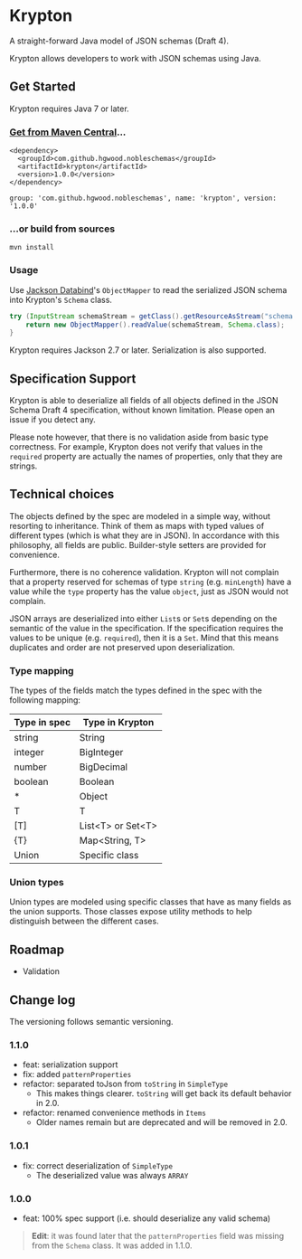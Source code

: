 # Krypton

A straight-forward Java model of JSON schemas (Draft 4).

Krypton allows developers to work with JSON schemas using Java.

## Get Started

Krypton requires Java 7 or later.

### [Get from Maven Central](http://search.maven.org/#search%7Cga%7C1%7Cg%3A%22com.github.hgwood.nobleschemas%22%20a%3A%22krypton%22)...

```
<dependency>
  <groupId>com.github.hgwood.nobleschemas</groupId>
  <artifactId>krypton</artifactId>
  <version>1.0.0</version>
</dependency>
```

```
group: 'com.github.hgwood.nobleschemas', name: 'krypton', version: '1.0.0'
```

### ...or build from sources

```
mvn install
```

### Usage

Use [Jackson Databind](https://github.com/FasterXML/jackson-databind/)'s
`ObjectMapper` to read the serialized JSON schema into Krypton's `Schema` class.

```java
try (InputStream schemaStream = getClass().getResourceAsStream("schema.json")) {
    return new ObjectMapper().readValue(schemaStream, Schema.class);
}
```

Krypton requires Jackson 2.7 or later. Serialization is also supported.

## Specification Support

Krypton is able to deserialize all fields of all objects defined in the JSON
Schema Draft 4 specification, without known limitation. Please open an issue
if you detect any.

Please note however, that there is no validation aside from basic type
correctness. For example, Krypton does not verify that values in the `required`
property are actually the names of properties, only that they are strings.

## Technical choices

The objects defined by the spec are modeled in a simple way, without resorting
to inheritance. Think of them as maps with typed values of different types
(which is what they are in JSON). In accordance with this philosophy, all
fields are public. Builder-style setters are provided for convenience.

Furthermore, there is no coherence validation. Krypton will not complain that
a property reserved for schemas of type `string` (e.g. `minLength`) have a
value while the `type` property has the value `object`, just as JSON would not
complain.

JSON arrays are deserialized into either `List`s or `Set`s depending on the
semantic of the value in the specification. If the specification requires
the values to be unique (e.g. `required`), then it is a `Set`. Mind that this
means duplicates and order are not preserved upon deserialization.

### Type mapping

The types of the fields match the types defined in the spec with the following
mapping:

Type in spec | Type in Krypton
------------ | ----------------
string | String
integer | BigInteger
number | BigDecimal
boolean | Boolean
* | Object
T | T
[T] | List\<T\> or Set\<T\>
{T} | Map\<String, T\>
Union | Specific class

### Union types

Union types are modeled using specific classes that have as many fields as the
union supports. Those classes expose utility methods to help distinguish
between the different cases.

## Roadmap

- Validation

## Change log

The versioning follows semantic versioning.

### 1.1.0

- feat: serialization support
- fix: added `patternProperties`
- refactor: separated toJson from `toString` in `SimpleType`
  - This makes things clearer. `toString` will get back its default behavior in 2.0.
- refactor: renamed convenience methods in `Items`
  - Older names remain but are deprecated and will be removed in 2.0.

### 1.0.1

- fix: correct deserialization of `SimpleType`
  - The deserialized value was always `ARRAY`

### 1.0.0

- feat: 100% spec support (i.e. should deserialize any valid schema)

> **Edit**: it was found later that the `patternProperties` field was missing
> from the `Schema` class. It was added in 1.1.0.
